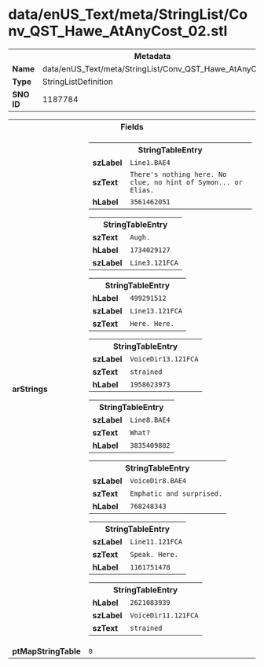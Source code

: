 <h1>data/enUS_Text/meta/StringList/Conv_QST_Hawe_AtAnyCost_02.stl</h1><table><tr><th colspan="100%">Metadata</th></tr><tr><td><b>Name</b></td><td>data/enUS_Text/meta/StringList/Conv_QST_Hawe_AtAnyCost_02.stl</td></tr><tr><td><b>Type</b></td><td>StringListDefinition</td></tr><tr><td><b>SNO ID</b></td><td>1187784</td></tr></table>

<table><tr><th colspan="100%">Fields</th></tr><tr><td><b>arStrings</b></td><td><table><tr><th colspan="100%">StringTableEntry</th></tr><tr><td><b>szLabel</b></td><td><code>Line1.BAE4</code></td></tr><tr><td><b>szText</b></td><td><code>There's nothing here. No clue, no hint of Symon... or Elias.</code></td></tr><tr><td><b>hLabel</b></td><td><code>3561462051</code></td></tr></table>


<table><tr><th colspan="100%">StringTableEntry</th></tr><tr><td><b>szText</b></td><td><code>Augh.</code></td></tr><tr><td><b>hLabel</b></td><td><code>1734029127</code></td></tr><tr><td><b>szLabel</b></td><td><code>Line3.121FCA</code></td></tr></table>


<table><tr><th colspan="100%">StringTableEntry</th></tr><tr><td><b>hLabel</b></td><td><code>499291512</code></td></tr><tr><td><b>szLabel</b></td><td><code>Line13.121FCA</code></td></tr><tr><td><b>szText</b></td><td><code>Here. Here.</code></td></tr></table>


<table><tr><th colspan="100%">StringTableEntry</th></tr><tr><td><b>szLabel</b></td><td><code>VoiceDir13.121FCA</code></td></tr><tr><td><b>szText</b></td><td><code>strained</code></td></tr><tr><td><b>hLabel</b></td><td><code>1958623973</code></td></tr></table>


<table><tr><th colspan="100%">StringTableEntry</th></tr><tr><td><b>szLabel</b></td><td><code>Line8.BAE4</code></td></tr><tr><td><b>szText</b></td><td><code>What?</code></td></tr><tr><td><b>hLabel</b></td><td><code>3835409802</code></td></tr></table>


<table><tr><th colspan="100%">StringTableEntry</th></tr><tr><td><b>szLabel</b></td><td><code>VoiceDir8.BAE4</code></td></tr><tr><td><b>szText</b></td><td><code>Emphatic and surprised.</code></td></tr><tr><td><b>hLabel</b></td><td><code>768248343</code></td></tr></table>


<table><tr><th colspan="100%">StringTableEntry</th></tr><tr><td><b>szLabel</b></td><td><code>Line11.121FCA</code></td></tr><tr><td><b>szText</b></td><td><code>Speak. Here.</code></td></tr><tr><td><b>hLabel</b></td><td><code>1161751478</code></td></tr></table>


<table><tr><th colspan="100%">StringTableEntry</th></tr><tr><td><b>hLabel</b></td><td><code>2621083939</code></td></tr><tr><td><b>szLabel</b></td><td><code>VoiceDir11.121FCA</code></td></tr><tr><td><b>szText</b></td><td><code>strained</code></td></tr></table>


</td></tr><tr><td><b>ptMapStringTable</b></td><td><code>0</code></td></tr></table>

